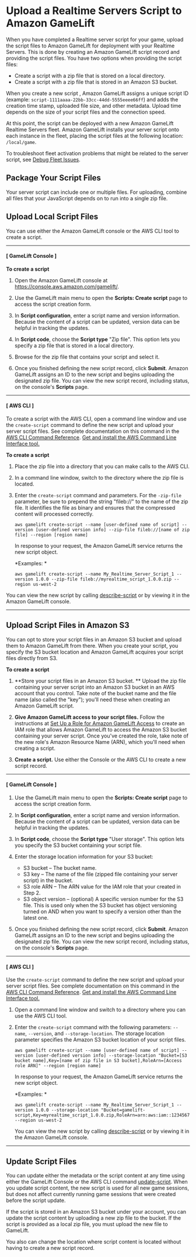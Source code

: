 # Upload a Realtime Servers Script to Amazon GameLift<a name="realtime-script-uploading"></a>

When you have completed a Realtime server script for your game, upload the script files to Amazon GameLift for deployment with your Realtime Servers\. This is done by creating an Amazon GameLift script record and providing the script files\. You have two options when providing the script files:
+ Create a script with a zip file that is stored on a local directory\.
+ Create a script with a zip file that is stored in an Amazon S3 bucket\.

When you create a new script , Amazon GameLift assigns a unique script ID \(example: `script-1111aaaa-22bb-33cc-44dd-5555eeee66ff`\) and adds the creation time stamp, uploaded file size, and other metadata\. Upload time depends on the size of your script files and the connection speed\.

At this point, the script can be deployed with a new Amazon GameLift Realtime Servers fleet\. Amazon GameLift installs your server script onto each instance in the fleet, placing the script files at the following location: `/local/game`\. 

To troubleshoot fleet activation problems that might be related to the server script, see [Debug Fleet Issues](fleets-creating-debug.md)\.

## Package Your Script Files<a name="realtime-script-uploading-packaging"></a>

Your server script can include one or multiple files\. For uploading, combine all files that your JavaScript depends on to run into a single zip file\. 

## Upload Local Script Files<a name="realtime-script-uploading-zip"></a>

You can use either the Amazon GameLift console or the AWS CLI tool to create a script\. 

------
#### [  GameLift Console ]

**To create a script**

1. Open the Amazon GameLift console at [https://console\.aws\.amazon\.com/gamelift/](https://console.aws.amazon.com/gamelift/)\. 

1. Use the GameLift main menu to open the **Scripts: Create script** page to access the script creation form\.

1. In **Script configuration**, enter a script name and version information\. Because the content of a script can be updated, version data can be helpful in tracking the updates\.

1. In **Script code**, choose the **Script type** "Zip file"\. This option lets you specify a zip file that is stored in a local directory\. 

1. Browse for the zip file that contains your script and select it\.

1. Once you finished defining the new script record, click **Submit**\. Amazon GameLift assigns an ID to the new script and begins uploading the designated zip file\. You can view the new script record, including status, on the console's **Scripts** page\.

------
#### [ AWS CLI ]

To create a script with the AWS CLI, open a command line window and use the `create-script` command to define the new script and upload your server script files\. See complete documentation on this command in the [AWS CLI Command Reference](https://docs.aws.amazon.com/cli/latest/reference/gamelift/create-script.html)\. [Get and install the AWS Command Line Interface tool\.](https://aws.amazon.com/cli/)

**To create a script**

1. Place the zip file into a directory that you can make calls to the AWS CLI\. 

1. In a command line window, switch to the directory where the zip file is located\.

1. Enter the `create-script` command and parameters\. For the `-zip-file` parameter, be sure to prepend the string "fileb://" to the name of the zip file\. It identifies the file as binary and ensures that the compressed content will processed correctly\. 

   ```
   aws gamelift create-script --name [user-defined name of script] --version [user-defined version info] --zip-file fileb://[name of zip file] --region [region name]
   ```

   In response to your request, the Amazon GameLift service returns the new script object\. 

   *Examples: *

   ```
   aws gamelift create-script --name My_Realtime_Server_Script_1 --version 1.0.0 --zip-file fileb://myrealtime_script_1.0.0.zip --region us-west-2
   ```

You can view the new script by calling [describe\-script](https://docs.aws.amazon.com/cli/latest/reference/gamelift/describe-script.html) or by viewing it in the Amazon GameLift console\.

------

## Upload Script Files in Amazon S3<a name="realtime-script-uploading-s3"></a>

You can opt to store your script files in an Amazon S3 bucket and upload them to Amazon GameLift from there\. When you create your script, you specify the S3 bucket location and Amazon GameLift acquires your script files directly from S3\.

**To create a script**

1. **Store your script files in an Amazon S3 bucket\. ** Upload the zip file containing your server script into an Amazon S3 bucket in an AWS account that you control\. Take note of the bucket name and the file name \(also called the "key"\); you'll need these when creating an Amazon GameLift script\.

1. **Give Amazon GameLift access to your script files\.** Follow the instructions at [Set Up a Role for Amazon GameLift Access](setting-up-role.md) to create an IAM role that allows Amazon GameLift to access the Amazon S3 bucket containing your server script\. Once you've created the role, take note of the new role's Amazon Resource Name \(ARN\), which you'll need when creating a script\. 

1. **Create a script\.** Use either the Console or the AWS CLI to create a new script record\.

------
#### [ GameLift Console ]

1. Use the GameLift main menu to open the **Scripts: Create script** page to access the script creation form\.

1. In **Script configuration**, enter a script name and version information\. Because the content of a script can be updated, version data can be helpful in tracking the updates\.

1. In **Script code**, choose the **Script type** "User storage"\. This option lets you specify the S3 bucket containing your script file\. 

1. Enter the storage location information for your S3 bucket:
   + S3 bucket – The bucket name\.
   + S3 key – The name of the file \(zipped file containing your server script\) in the bucket\.
   + S3 role ARN – The ARN value for the IAM role that your created in Step 2\.
   + S3 object version – \(optional\) A specific version number for the S3 file\. This is used only when the S3 bucket has object versioning turned on AND when you want to specify a version other than the latest one\. 

1. Once you finished defining the new script record, click **Submit**\. Amazon GameLift assigns an ID to the new script and begins uploading the designated zip file\. You can view the new script record, including status, on the console's **Scripts** page\.

------
#### [ AWS CLI ]

Use the `create-script` command to define the new script and upload your server script files\. See complete documentation on this command in the [AWS CLI Command Reference](https://docs.aws.amazon.com/cli/latest/reference/gamelift/create-script.html)\. [Get and install the AWS Command Line Interface tool\.](https://aws.amazon.com/cli/)

1. Open a command line window and switch to a directory where you can use the AWS CLI tool\. 

1. Enter the `create-script` command with the following parameters: `--name`, `--version`, and `--storage-location`\. The storage location parameter specifies the Amazon S3 bucket location of your script files\.

   ```
   aws gamelift create-script --name [user-defined name of script] --version [user-defined version info] --storage-location "Bucket=[S3 bucket name],Key=[name of zip file in S3 bucket],RoleArn=[Access role ARN]" --region [region name]
   ```

   In response to your request, the Amazon GameLift service returns the new script object\. 

   *Examples: *

   ```
   aws gamelift create-script --name My_Realtime_Server_Script_1 --version 1.0.0 --storage-location "Bucket=gamelift-script,Key=myrealtime_script_1.0.0.zip,RoleArn=arn:aws:iam::123456789012:role/S3Access" --region us-west-2
   ```

   You can view the new script by calling [describe\-script](https://docs.aws.amazon.com/cli/latest/reference/gamelift/describe-script.html) or by viewing it in the Amazon GameLift console\.

------

## Update Script Files<a name="realtime-script-uploading-update"></a>

You can update either the metadata or the script content at any time using either the GameLift Console or the AWS CLI command [update\-script](https://docs.aws.amazon.com/cli/latest/reference/gamelift/update-script.html)\. When you update script content, the new script is used for all new game sessions, but does not affect currently running game sessions that were created before the script update\. 

If the script is stored in an Amazon S3 bucket under your account, you can update the script content by uploading a new zip file to the bucket\. If the script is provided as a local zip file, you must upload the new file to GameLift\. 

You also can change the location where script content is located without having to create a new script record\.